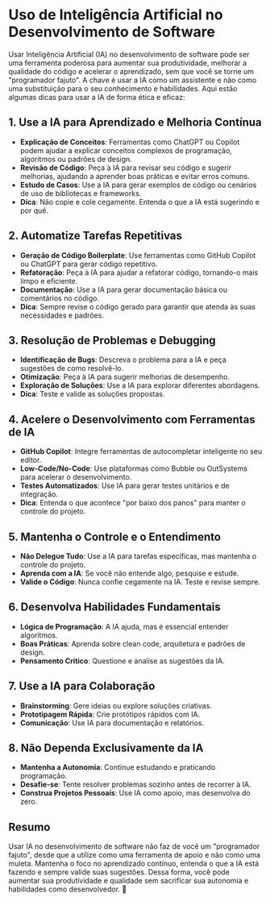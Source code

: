 # Uso de Inteligência Artificial no Desenvolvimento de Software

Usar Inteligência Artificial (IA) no desenvolvimento de software pode ser uma ferramenta poderosa para aumentar sua produtividade, melhorar a qualidade do código e acelerar o aprendizado, sem que você se torne um "programador fajuto". A chave é usar a IA como um assistente e não como uma substituição para o seu conhecimento e habilidades. Aqui estão algumas dicas para usar a IA de forma ética e eficaz:

## 1. Use a IA para Aprendizado e Melhoria Contínua
- **Explicação de Conceitos**: Ferramentas como ChatGPT ou Copilot podem ajudar a explicar conceitos complexos de programação, algoritmos ou padrões de design.
- **Revisão de Código**: Peça à IA para revisar seu código e sugerir melhorias, ajudando a aprender boas práticas e evitar erros comuns.
- **Estudo de Casos**: Use a IA para gerar exemplos de código ou cenários de uso de bibliotecas e frameworks.
- **Dica**: Não copie e cole cegamente. Entenda o que a IA está sugerindo e por quê.

## 2. Automatize Tarefas Repetitivas
- **Geração de Código Boilerplate**: Use ferramentas como GitHub Copilot ou ChatGPT para gerar código repetitivo.
- **Refatoração**: Peça à IA para ajudar a refatorar código, tornando-o mais limpo e eficiente.
- **Documentação**: Use a IA para gerar documentação básica ou comentários no código.
- **Dica**: Sempre revise o código gerado para garantir que atenda às suas necessidades e padrões.

## 3. Resolução de Problemas e Debugging
- **Identificação de Bugs**: Descreva o problema para a IA e peça sugestões de como resolvê-lo.
- **Otimização**: Peça à IA para sugerir melhorias de desempenho.
- **Exploração de Soluções**: Use a IA para explorar diferentes abordagens.
- **Dica**: Teste e valide as soluções propostas.

## 4. Acelere o Desenvolvimento com Ferramentas de IA
- **GitHub Copilot**: Integre ferramentas de autocompletar inteligente no seu editor.
- **Low-Code/No-Code**: Use plataformas como Bubble ou OutSystems para acelerar o desenvolvimento.
- **Testes Automatizados**: Use IA para gerar testes unitários e de integração.
- **Dica**: Entenda o que acontece "por baixo dos panos" para manter o controle do projeto.

## 5. Mantenha o Controle e o Entendimento
- **Não Delegue Tudo**: Use a IA para tarefas específicas, mas mantenha o controle do projeto.
- **Aprenda com a IA**: Se você não entende algo, pesquise e estude.
- **Valide o Código**: Nunca confie cegamente na IA. Teste e revise sempre.

## 6. Desenvolva Habilidades Fundamentais
- **Lógica de Programação**: A IA ajuda, mas é essencial entender algoritmos.
- **Boas Práticas**: Aprenda sobre clean code, arquitetura e padrões de design.
- **Pensamento Crítico**: Questione e analise as sugestões da IA.

## 7. Use a IA para Colaboração
- **Brainstorming**: Gere ideias ou explore soluções criativas.
- **Prototipagem Rápida**: Crie protótipos rápidos com IA.
- **Comunicação**: Use IA para documentação e relatórios.

## 8. Não Dependa Exclusivamente da IA
- **Mantenha a Autonomia**: Continue estudando e praticando programação.
- **Desafie-se**: Tente resolver problemas sozinho antes de recorrer à IA.
- **Construa Projetos Pessoais**: Use IA como apoio, mas desenvolva do zero.

## Resumo
Usar IA no desenvolvimento de software não faz de você um "programador fajuto", desde que a utilize como uma ferramenta de apoio e não como uma muleta. Mantenha o foco no aprendizado contínuo, entenda o que a IA está fazendo e sempre valide suas sugestões. Dessa forma, você pode aumentar sua produtividade e qualidade sem sacrificar sua autonomia e habilidades como desenvolvedor. 🚀

